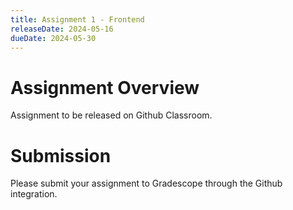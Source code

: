 ```yaml
---
title: Assignment 1 - Frontend
releaseDate: 2024-05-16
dueDate: 2024-05-30
---
```


# Assignment Overview

Assignment to be released on Github Classroom.

# Submission

Please submit your assignment to Gradescope through the Github integration.
